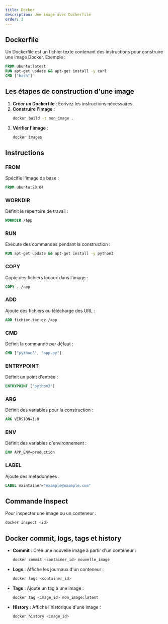 ```yaml
---
title: Docker
description: Une image avec Dockerfile
order: 3
---
```


## Dockerfile

Un Dockerfile est un fichier texte contenant des instructions pour construire une image Docker. Exemple :
```dockerfile
FROM ubuntu:latest
RUN apt-get update && apt-get install -y curl
CMD ["bash"]
```

## Les étapes de construction d'une image

1. **Créer un Dockerfile** : Écrivez les instructions nécessaires.
2. **Construire l'image** :
   ```bash
   docker build -t mon_image .
   ```
3. **Vérifier l'image** :
   ```bash
   docker images
   ```

## Instructions

### FROM

Spécifie l'image de base :
```dockerfile
FROM ubuntu:20.04
```

### WORKDIR

Définit le répertoire de travail :
```dockerfile
WORKDIR /app
```

### RUN

Exécute des commandes pendant la construction :
```dockerfile
RUN apt-get update && apt-get install -y python3
```

### COPY

Copie des fichiers locaux dans l'image :
```dockerfile
COPY . /app
```

### ADD

Ajoute des fichiers ou télécharge des URL :
```dockerfile
ADD fichier.tar.gz /app
```

### CMD

Définit la commande par défaut :
```dockerfile
CMD ["python3", "app.py"]
```

### ENTRYPOINT

Définit un point d'entrée :
```dockerfile
ENTRYPOINT ["python3"]
```

### ARG

Définit des variables pour la construction :
```dockerfile
ARG VERSION=1.0
```

### ENV

Définit des variables d'environnement :
```dockerfile
ENV APP_ENV=production
```

### LABEL

Ajoute des métadonnées :
```dockerfile
LABEL maintainer="example@example.com"
```

## Commande Inspect

Pour inspecter une image ou un conteneur :
```bash
docker inspect <id>
```

## Docker commit, logs, tags et history

- **Commit** : Crée une nouvelle image à partir d'un conteneur :
  ```bash
  docker commit <container_id> nouvelle_image
  ```
- **Logs** : Affiche les journaux d'un conteneur :
  ```bash
  docker logs <container_id>
  ```
- **Tags** : Ajoute un tag à une image :
  ```bash
  docker tag <image_id> mon_image:latest
  ```
- **History** : Affiche l'historique d'une image :
  ```bash
  docker history <image_id>
  ```

